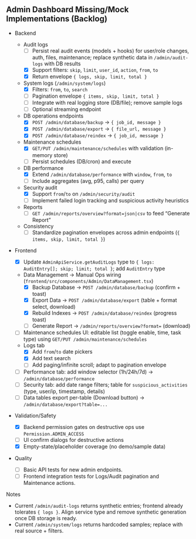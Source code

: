 ## Admin Dashboard Missing/Mock Implementations (Backlog)

- Backend

  - Audit logs
    - [ ] Persist real audit events (models + hooks) for user/role changes, auth, files, maintenance; replace synthetic data in `/admin/audit-logs` with DB results
    - [x] Support filters: `skip`, `limit`, `user_id`, `action`, `from`, `to`
    - [x] Return envelope `{ logs, skip, limit, total }`
  - System logs (`/admin/system/logs`)
    - [x] Filters: `from`, `to`, `search`
    - [ ] Pagination envelope `{ items, skip, limit, total }`
    - [ ] Integrate with real logging store (DB/file); remove sample logs
    - [ ] Optional streaming endpoint
  - DB operations endpoints
    - [x] `POST /admin/database/backup` → `{ job_id, message }`
    - [x] `POST /admin/database/export` → `{ file_url, message }`
    - [x] `POST /admin/database/reindex` → `{ job_id, message }`
  - Maintenance schedules
    - [x] `GET/PUT /admin/maintenance/schedules` with validation (in-memory store)
    - [ ] Persist schedules (DB/cron) and execute
  - DB performance
    - [x] Extend `/admin/database/performance` with `window`, `from`, `to`
    - [ ] Include aggregates (avg, p95, calls) per query
  - Security audit
    - [x] Support `from`/`to` on `/admin/security/audit`
    - [ ] Implement failed login tracking and suspicious activity heuristics
  - Reports
    - [ ] `GET /admin/reports/overview?format=json|csv` to feed “Generate Report”
  - Consistency
    - [ ] Standardize pagination envelopes across admin endpoints (`{ items, skip, limit, total }`)

- Frontend

  - [x] Update `AdminApiService.getAuditLogs` type to `{ logs: AuditEntry[]; skip; limit; total }`; add `AuditEntry` type
  - Data Management → Manual Ops wiring (`frontend/src/components/Admin/DataManagement.tsx`)
    - [x] Backup Database → `POST /admin/database/backup` (confirm + toast)
    - [x] Export Data → `POST /admin/database/export` (table + format select, download)
    - [x] Rebuild Indexes → `POST /admin/database/reindex` (progress toast)
    - [ ] Generate Report → `/admin/reports/overview?format=` (download)
  - [ ] Maintenance schedules UI: editable list (toggle enable, time, task type) using `GET/PUT /admin/maintenance/schedules`
  - Logs tab
    - [x] Add `from`/`to` date pickers
    - [x] Add text search
    - [ ] Add paging/infinite scroll; adapt to pagination envelope
  - [ ] Performance tab: add window selector (1h/24h/7d) → `/admin/database/performance`
  - [ ] Security tab: add date range filters; table for `suspicious_activities` (type, user/ip, timestamp, details)
  - [ ] Data tables export per-table (Download button) → `/admin/database/export?table=...`

- Validation/Safety

  - [x] Backend permission gates on destructive ops use `Permission.ADMIN_ACCESS`
  - [ ] UI confirm dialogs for destructive actions
  - [x] Empty-state/placeholder coverage (no demo/sample data)

- Quality
  - [ ] Basic API tests for new admin endpoints.
  - [ ] Frontend integration tests for Logs/Audit pagination and Maintenance actions.

Notes

- Current `/admin/audit-logs` returns synthetic entries; frontend already tolerates `{ logs }`. Align service type and remove synthetic generation once DB storage is ready.
- Current `/admin/system/logs` returns hardcoded samples; replace with real source + filters.
